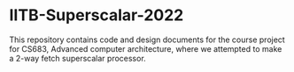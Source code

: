 # IITB-Superscalar-2022
This repository contains code and design documents for the course project for CS683, Advanced computer architecture, where we attempted to make a 2-way fetch superscalar processor.
